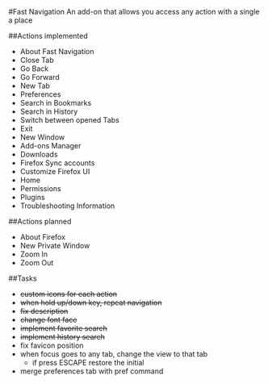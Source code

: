 #Fast Navigation
An add-on that allows you access any action with a single a place

##Actions implemented
- About Fast Navigation
- Close Tab
- Go Back
- Go Forward
- New Tab
- Preferences
- Search in Bookmarks
- Search in History
- Switch between opened Tabs
- Exit
- New Window
- Add-ons Manager
- Downloads
- Firefox Sync accounts
- Customize Firefox UI
- Home
- Permissions
- Plugins
- Troubleshooting Information

##Actions planned
- About Firefox
- New Private Window
- Zoom In
- Zoom Out

##Tasks
- ~~custom icons for each action~~
- ~~when hold up/down key, repeat navigation~~
- ~~fix description~~
- ~~change font face~~
- ~~implement favorite search~~
- ~~implement history search~~
- fix favicon position
- when focus goes to any tab, change the view to that tab
  - if press ESCAPE restore the initial
- merge preferences tab with pref command
